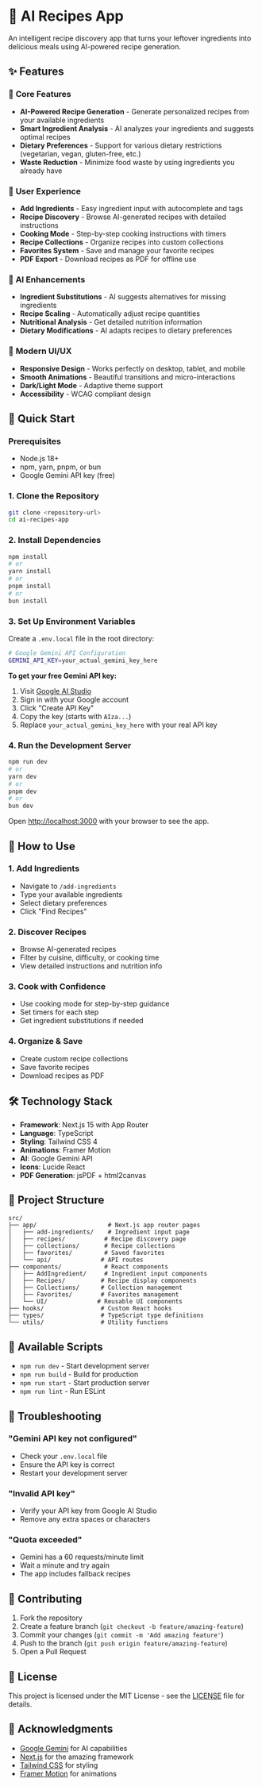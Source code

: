 # 🍳 AI Recipes App

An intelligent recipe discovery app that turns your leftover ingredients into delicious meals using AI-powered recipe generation.

## ✨ Features

### 🎯 **Core Features**
- **AI-Powered Recipe Generation** - Generate personalized recipes from your available ingredients
- **Smart Ingredient Analysis** - AI analyzes your ingredients and suggests optimal recipes
- **Dietary Preferences** - Support for various dietary restrictions (vegetarian, vegan, gluten-free, etc.)
- **Waste Reduction** - Minimize food waste by using ingredients you already have

### 📱 **User Experience**
- **Add Ingredients** - Easy ingredient input with autocomplete and tags
- **Recipe Discovery** - Browse AI-generated recipes with detailed instructions
- **Cooking Mode** - Step-by-step cooking instructions with timers
- **Recipe Collections** - Organize recipes into custom collections
- **Favorites System** - Save and manage your favorite recipes
- **PDF Export** - Download recipes as PDF for offline use

### 🤖 **AI Enhancements**
- **Ingredient Substitutions** - AI suggests alternatives for missing ingredients
- **Recipe Scaling** - Automatically adjust recipe quantities
- **Nutritional Analysis** - Get detailed nutrition information
- **Dietary Modifications** - AI adapts recipes to dietary preferences

### 🎨 **Modern UI/UX**
- **Responsive Design** - Works perfectly on desktop, tablet, and mobile
- **Smooth Animations** - Beautiful transitions and micro-interactions
- **Dark/Light Mode** - Adaptive theme support
- **Accessibility** - WCAG compliant design

## 🚀 Quick Start

### Prerequisites
- Node.js 18+ 
- npm, yarn, pnpm, or bun
- Google Gemini API key (free)

### 1. Clone the Repository
```bash
git clone <repository-url>
cd ai-recipes-app
```

### 2. Install Dependencies
```bash
npm install
# or
yarn install
# or
pnpm install
# or
bun install
```

### 3. Set Up Environment Variables

Create a `.env.local` file in the root directory:

```bash
# Google Gemini API Configuration
GEMINI_API_KEY=your_actual_gemini_key_here
```

**To get your free Gemini API key:**
1. Visit [Google AI Studio](https://makersuite.google.com/app/apikey)
2. Sign in with your Google account
3. Click "Create API Key"
4. Copy the key (starts with `AIza...`)
5. Replace `your_actual_gemini_key_here` with your real API key

### 4. Run the Development Server
```bash
npm run dev
# or
yarn dev
# or
pnpm dev
# or
bun dev
```

Open [http://localhost:3000](http://localhost:3000) with your browser to see the app.

## 🎯 How to Use

### 1. **Add Ingredients**
- Navigate to `/add-ingredients`
- Type your available ingredients
- Select dietary preferences
- Click "Find Recipes"

### 2. **Discover Recipes**
- Browse AI-generated recipes
- Filter by cuisine, difficulty, or cooking time
- View detailed instructions and nutrition info

### 3. **Cook with Confidence**
- Use cooking mode for step-by-step guidance
- Set timers for each step
- Get ingredient substitutions if needed

### 4. **Organize & Save**
- Create custom recipe collections
- Save favorite recipes
- Download recipes as PDF

## 🛠️ Technology Stack

- **Framework**: Next.js 15 with App Router
- **Language**: TypeScript
- **Styling**: Tailwind CSS 4
- **Animations**: Framer Motion
- **AI**: Google Gemini API
- **Icons**: Lucide React
- **PDF Generation**: jsPDF + html2canvas

## 📁 Project Structure

```
src/
├── app/                    # Next.js app router pages
│   ├── add-ingredients/    # Ingredient input page
│   ├── recipes/           # Recipe discovery page
│   ├── collections/       # Recipe collections
│   ├── favorites/         # Saved favorites
│   └── api/              # API routes
├── components/            # React components
│   ├── AddIngredient/     # Ingredient input components
│   ├── Recipes/          # Recipe display components
│   ├── Collections/      # Collection management
│   ├── Favorites/        # Favorites management
│   └── UI/              # Reusable UI components
├── hooks/                # Custom React hooks
├── types/                # TypeScript type definitions
└── utils/                # Utility functions
```

## 🔧 Available Scripts

- `npm run dev` - Start development server
- `npm run build` - Build for production
- `npm run start` - Start production server
- `npm run lint` - Run ESLint

## 🚨 Troubleshooting

### **"Gemini API key not configured"**
- Check your `.env.local` file
- Ensure the API key is correct
- Restart your development server

### **"Invalid API key"**
- Verify your API key from Google AI Studio
- Remove any extra spaces or characters

### **"Quota exceeded"**
- Gemini has a 60 requests/minute limit
- Wait a minute and try again
- The app includes fallback recipes

## 🤝 Contributing

1. Fork the repository
2. Create a feature branch (`git checkout -b feature/amazing-feature`)
3. Commit your changes (`git commit -m 'Add amazing feature'`)
4. Push to the branch (`git push origin feature/amazing-feature`)
5. Open a Pull Request

## 📄 License

This project is licensed under the MIT License - see the [LICENSE](LICENSE) file for details.

## 🙏 Acknowledgments

- [Google Gemini](https://ai.google.dev/) for AI capabilities
- [Next.js](https://nextjs.org/) for the amazing framework
- [Tailwind CSS](https://tailwindcss.com/) for styling
- [Framer Motion](https://www.framer.com/motion/) for animations
